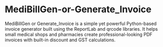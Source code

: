 # MediBillGen-or-Generate_Invoice
MediBillGen or Generate_Invoice is a simple yet powerful Python-based invoice generator built using the ReportLab and qrcode libraries. It helps small medical shops and pharmacies create professional-looking PDF invoices with built-in discount and GST calculations.
